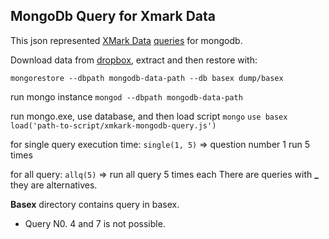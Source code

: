 MongoDb Query for Xmark Data
----
This json represented [XMark Data](http://www.xml-benchmark.org/) [queries](https://www.monetdb.org/XQuery/Benchmark/Xmark/Queries)  for mongodb. 

Download  data from [dropbox](https://www.dropbox.com/s/kygoorwtz0sfzml/xmark-mongodb-data.zip), extract and then restore with:

`mongorestore --dbpath mongodb-data-path --db basex dump/basex`

run mongo instance
`mongod --dbpath mongodb-data-path`

run mongo.exe, use database, and then load script
`mongo`
`use basex`
`load('path-to-script/xmkark-mongodb-query.js')`

for single query execution time: 
`single(1, 5)`  => question number 1 run 5 times

for all query:
`allq(5)` => run all query 5 times each
There are queries with **_** they are alternatives.

**Basex** directory contains query in basex.
 - Query N0. 4 and 7 is not possible.

